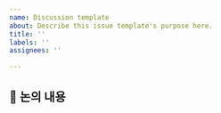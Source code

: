 ```yaml
---
name: Discussion template
about: Describe this issue template's purpose here.
title: ''
labels: ''
assignees: ''

---
```


## 💬 논의 내용
